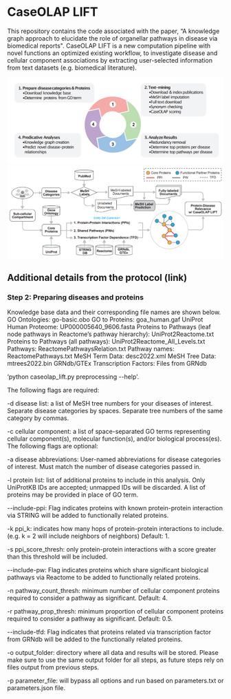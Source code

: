 # CaseOLAP LIFT

This repository contains the code associated with the paper, “A knowledge graph approach to elucidate the role of organellar pathways in disease via biomedical reports". CaseOLAP LIFT is a new computation pipeline with novel functions an optimized existing workflow, to investigate disease and cellular component associations by extracting user-selected information from text datasets (e.g. biomedical literature). 

![workflow](assets/workflow.png)
![workflow](assets/diagram.png)



## Additional details from the protocol (link)

### Step 2: Preparing diseases and proteins
Knowledge base data and their corresponding file names are shown below.
GO Ontologies: go-basic.obo
GO to Proteins: goa_human.gaf
UniProt Human Proteome: UP000005640_9606.fasta
Proteins to Pathways (leaf node pathways in Reactome’s pathway hierarchy): UniProt2Reactome.txt
Proteins to Pathways (all pathways): UniProt2Reactome_All_Levels.txt
Pathways: ReactomePathwaysRelation.txt
Pathway names: ReactomePathways.txt
MeSH Term Data: desc2022.xml 
MeSH Tree Data: mtrees2022.bin
GRNdb/GTEx Transcription Factors: Files from GRNdb


‘python caseolap_lift.py preprocessing --help’. 

The following flags are required:

-d disease list: a list of MeSH tree numbers for your diseases of interest. Separate disease categories by spaces. Separate tree numbers of the same category by commas.

-c cellular component: a list of space-separated GO terms representing cellular component(s), molecular function(s), and/or biological process(es).
	The following flags are optional:

-a disease abbreviations: User-named abbreviations for disease categories of interest. Must match the number of disease categories passed in.

-l protein list: list of additional proteins to include in this analysis. Only UniProtKB IDs are accepted; unmapped IDs will be discarded. A list of proteins may be provided in place of GO term.

--include-ppi: Flag indicates proteins with known protein-protein interaction via STRING will be added to functionally related proteins.

-k ppi_k: indicates how many hops of protein-protein interactions to include. (e.g. k = 2 will include neighbors of neighbors) Default: 1.

-s ppi_score_thresh: only protein-protein interactions with a score greater than this threshold will be included.

--include-pw: Flag indicates proteins which share significant biological pathways via Reactome to be added to functionally related proteins.

-n pathway_count_thresh: minimum number of cellular component proteins required to consider a pathway as significant. Default: 4.

-r pathway_prop_thresh: minimum proportion of cellular component proteins required to consider a pathway as significant. Default: 0.5.

--include-tfd: Flag indicates that proteins related via transcription factor from GRNdb will be added to the functionally related proteins.

-o output_folder: directory where all data and results will be stored. Please make sure to use the same output folder for all steps, as future steps rely on files output from previous steps.

-p parameter_file: will bypass all options and run based on parameters.txt or parameters.json file.

